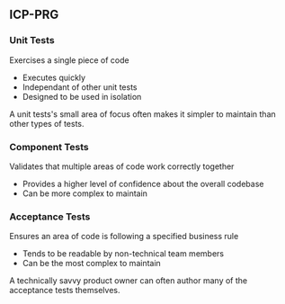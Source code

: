 ## ICP-PRG

### Unit Tests
Exercises a single piece of code

- Executes quickly
- Independant of other unit tests
- Designed to be used in isolation

A unit tests's small area of focus often makes it simpler to maintain than other types of tests.

### Component Tests
Validates that multiple areas of code work correctly together

- Provides a higher level of confidence about the overall codebase
- Can be more complex to maintain

### Acceptance Tests
Ensures an area of code is following a specified business rule

- Tends to be readable by non-technical team members
- Can be the most complex to maintain

A technically savvy product owner can often author many of the acceptance tests themselves.